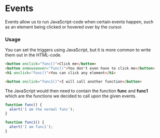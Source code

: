 # Events

Events allow us to run JavaScript-code when certain events happen, such as an element being clicked or hovered over by the cursor.

### Usage

You can set the triggers using JavaScript, but it is more common to write them out in the HTML-code.
```html
<button onclick="func()">Click me</button>
<button onmouseover="func()">You don't even have to click me</button>
<h1 onclick="func()">You can click any element</h1>

<button onclick="func1()">I will call another function</button>
```

The JavaScript would then need to contain the function **func** and **func1** which are the functions we decided to call upon the given events.
```javascript
function func() {
  alert('I am the normal func');
}

function func1() {
  alert('I am func1');
}
```
